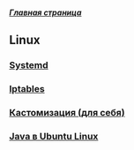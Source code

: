 ##### [Главная страница](../index.md)
## Linux
### [Systemd](./systemd.md)
### [Iptables](./iptables.md)
### [Кастомизация (для себя)](./customization.md)
### [Java в Ubuntu Linux](./java.md)

